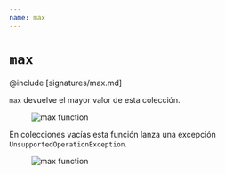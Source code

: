 ```yaml
---
name: max
---
```


# `max`

@include [signatures/max.md]

`max` devuelve el mayor valor de esta colección.

<figure class="diagram">
  <img src="../images/max.svg" alt="max function">
  <!-- <figcaption class="diagram-desc"></figcaption> -->
</figure>

En colecciones vacías esta función lanza una excepción `UnsupportedOperationException`.

<figure class="diagram">
  <img src="../images/max.2.svg" alt="max function">
  <!-- <figcaption class="diagram-desc"></figcaption> -->
</figure>
